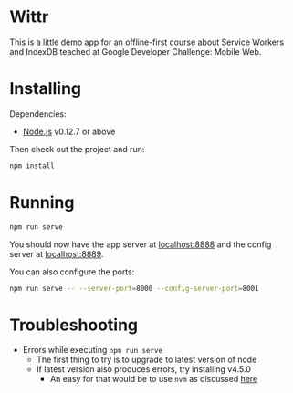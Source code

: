 # Wittr

This is a little demo app for an offline-first course about Service Workers and IndexDB teached at Google Developer Challenge: Mobile Web.

# Installing

Dependencies:

* [Node.js](https://nodejs.org/en/) v0.12.7 or above

Then check out the project and run:

```sh
npm install
```

# Running

```sh
npm run serve
```

You should now have the app server at [localhost:8888](http://localhost:8888) and the config server at [localhost:8889](http://localhost:8888).

You can also configure the ports:

```sh
npm run serve -- --server-port=8000 --config-server-port=8001
```

# Troubleshooting

- Errors while executing `npm run serve`
  - The first thing to try is to upgrade to latest version of node
  - If latest version also produces errors, try installing v4.5.0
    - An easy for that would be to use `nvm` as discussed [here](http://stackoverflow.com/a/7718438/1585523)
